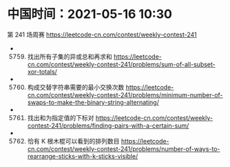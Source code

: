 
# 中国时间：2021-05-16 10:30

第 241 场周赛 https://leetcode-cn.com/contest/weekly-contest-241
- 5759. 找出所有子集的异或总和再求和 https://leetcode-cn.com/contest/weekly-contest-241/problems/sum-of-all-subset-xor-totals/
- 5760. 构成交替字符串需要的最小交换次数 https://leetcode-cn.com/contest/weekly-contest-241/problems/minimum-number-of-swaps-to-make-the-binary-string-alternating/
- 5761. 找出和为指定值的下标对 https://leetcode-cn.com/contest/weekly-contest-241/problems/finding-pairs-with-a-certain-sum/
- 5762. 恰有 K 根木棍可以看到的排列数目 https://leetcode-cn.com/contest/weekly-contest-241/problems/number-of-ways-to-rearrange-sticks-with-k-sticks-visible/
